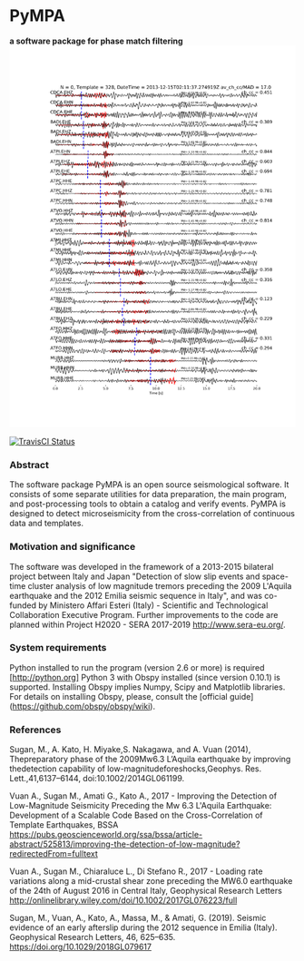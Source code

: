 PyMPA
===
**a software package for phase match filtering**
![Screenshot](screenshot.png)

[![TravisCI Status](https://travis-ci.org/avuan/PyMPA37.svg?branch=master)](https://travis-ci.org/avuan/PyMPA37)

### Abstract

The software package PyMPA is an open source seismological software. It consists of some separate utilities for data preparation, the main program, and post-processing tools to obtain a catalog and verify events. PyMPA is designed to detect microseismicity from the cross-correlation of continuous data and templates.

### Motivation and significance

The software was developed in the framework of a 2013-2015 bilateral project between Italy and Japan "Detection of slow slip events and space-time cluster analysis of low magnitude tremors preceding the 2009 L'Aquila earthquake and the 2012 Emilia seismic sequence in Italy", and was co-funded by Ministero Affari Esteri (Italy) - Scientific and Technological Collaboration Executive Program. Further improvements to the code are planned within Project H2020 - SERA 2017-2019 http://www.sera-eu.org/.


### System requirements

Python installed to run the program (version 2.6 or more) is required [http://python.org]
Python 3 with Obspy installed (since version 0.10.1) is supported.
Installing Obspy implies Numpy, Scipy and Matplotlib libraries. For details on installing Obspy, please, consult the [official guide] (https://github.com/obspy/obspy/wiki).

### References
Sugan, M., A. Kato, H. Miyake,S. Nakagawa, and A. Vuan (2014), Thepreparatory phase of the 2009Mw6.3 L’Aquila earthquake by improving thedetection capability of low-magnitudeforeshocks,Geophys. Res. Lett.,41,6137–6144, doi:10.1002/2014GL061199.

Vuan A., Sugan M., Amati G., Kato A., 2017 - Improving the Detection of Low-Magnitude Seismicity Preceding the Mw 6.3 L'Aquila Earthquake: Development of a Scalable Code Based on the Cross-Correlation of Template Earthquakes, BSSA
https://pubs.geoscienceworld.org/ssa/bssa/article-abstract/525813/improving-the-detection-of-low-magnitude?redirectedFrom=fulltext

Vuan A., Sugan M., Chiaraluce L., Di Stefano R., 2017 - Loading rate variations along a mid-crustal shear zone preceding the MW6.0 earthquake of the 24th of August 2016 in Central Italy, Geophysical Research Letters http://onlinelibrary.wiley.com/doi/10.1002/2017GL076223/full

Sugan, M., Vuan, A., Kato, A., Massa, M., & Amati, G. (2019). Seismic evidence of an early afterslip during the 2012 sequence in Emilia (Italy). Geophysical Research Letters, 46, 625–635. https://doi.org/10.1029/2018GL079617
